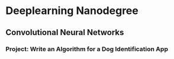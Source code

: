 # Deeplearning Nanodegree
## Convolutional Neural Networks
### Project: Write an Algorithm for a Dog Identification App
